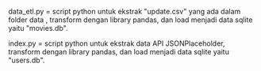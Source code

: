 data_etl.py = script python untuk ekstrak "update.csv" yang ada dalam folder data , transform dengan library pandas, dan load menjadi data sqlite yaitu "movies.db".

index.py    = script python untuk ekstrak data API JSONPlaceholder, transform dengan library pandas, dan load menjadi data sqlite yaitu "users.db".